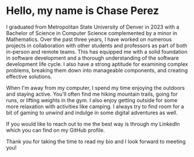 # Hello, my name is **Chase Perez**

I graduated from Metropolitan State University of Denver in 2023 with a Bachelor of Science in Computer Science complemented by a minor in Mathematics. Over the past three years, I have worked on numerous projects in collaboration with other students and professors as part of both in-person and remote teams. This has equipped me with a solid foundation in software development and a thorough understanding of the software development life cycle. I also have a strong aptitude for examining complex problems, breaking them down into manageable components, and creating effective solutions.

When I'm away from my computer, I spend my time enjoying the outdoors and staying active. You'll often find me hiking mountain trails, going for runs, or lifting weights in the gym. I also enjoy getting outside for some more relaxation with activities like camping. I always try to find room for a bit of gaming to unwind and indulge in some digital adventures as well.

If you would like to reach out to me the best way is through my LinkedIn which you can find on my GitHub profile.

Thank you for taking the time to read my bio and I look forward to meeting you!
